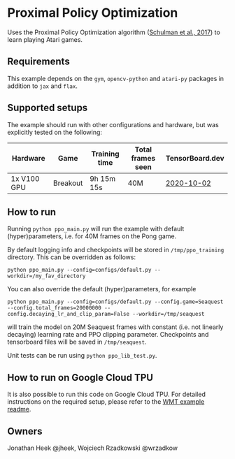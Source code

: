 # Proximal Policy Optimization

Uses the Proximal Policy Optimization algorithm ([Schulman et al., 2017](https://arxiv.org/abs/1707.06347))
to learn playing Atari games.

## Requirements

This example depends on the `gym`, `opencv-python` and `atari-py` packages
in addition to `jax` and `flax`.

## Supported setups

The example should run with other configurations and hardware, but was explicitly
tested on the following:

| Hardware | Game | Training time | Total frames seen | TensorBoard.dev |
| --- | --- | --- | --- | --- |
| 1x V100 GPU  | Breakout  |  9h 15m 15s | 40M | [2020-10-02](https://tensorboard.dev/experiment/pY7D2qYQQLO9ZT5lA9PFPA) |

## How to run

Running `python ppo_main.py` will run the example with default
(hyper)parameters, i.e. for 40M frames on the Pong game.

By default logging info and checkpoints will be stored in `/tmp/ppo_training`
directory. This can be overridden as follows:

```python ppo_main.py --config=configs/default.py --workdir=/my_fav_directory```

You can also override the default (hyper)parameters, for example

```python ppo_main.py --config=configs/default.py --config.game=Seaquest --config.total_frames=20000000 --config.decaying_lr_and_clip_param=False --workdir=/tmp/seaquest```

will train the model on 20M Seaquest frames with constant (i.e. not linearly
decaying) learning rate and PPO clipping parameter. Checkpoints and tensorboard
files will be saved in `/tmp/seaquest`.

Unit tests can be run using `python ppo_lib_test.py`.

## How to run on Google Cloud TPU

It is also possible to run this code on Google Cloud TPU. For detailed
instructions on the required setup, please refer to the [WMT example readme](https://github.com/google/flax/tree/master/examples/wmt).

## Owners

Jonathan Heek @jheek, Wojciech Rzadkowski @wrzadkow

